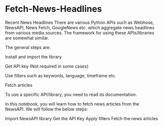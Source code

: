 # Fetch-News-Headlines

Recent News Headlines
There are various Python APIs such as Webhose, NewsAPI, News Fetch, GoogleNews etc. which aggregate news headlines from various media sources. The framework for using these APIs/libraries are somewhat similar.

The general steps are:

Install and import the library

Get API key (Not required in some cases)

Use filters such as keywords, language, timeframe etc.

Fetch articles

To use a specific API/library, you need to read its documentation.

In this notebook, you will learn how to fetch news articles from the NewsAPI. We will follow the below steps:

Import NewsAPI library
Get the API Key
Apply filters
Fetch the news articles
